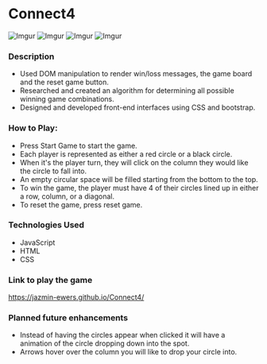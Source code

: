 # Connect4

![Imgur](https://i.imgur.com/VOS0m4W.png) 
![Imgur](https://i.imgur.com/WCjYTvE.png) 
![Imgur](https://i.imgur.com/CjaaT5M.png) 
![Imgur](https://i.imgur.com/3BRnF7v.png) 

### Description
- Used DOM manipulation to render win/loss messages, the game board and the reset game button.
- Researched and created an algorithm for determining all possible winning game combinations.
- Designed and developed front-end interfaces using CSS and bootstrap. 

### How to Play:
- Press Start Game to start the game.
- Each player is represented as either a red circle or a black circle. 
- When it's the player turn, they will click on the column they would like the circle to fall into.
- An empty circular space will be filled starting from the bottom to the top.
- To win the game, the player must have 4 of their circles lined up in either a row, column, or a diagonal.
- To reset the game, press reset game. 

### Technologies Used
- JavaScript
- HTML
- CSS

### Link to play the game 
https://jazmin-ewers.github.io/Connect4/

### Planned future enhancements
- Instead of having the circles appear when clicked it will have a animation of the circle dropping down into the spot.
- Arrows hover over the column you will like to drop your circle into. 


